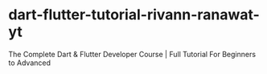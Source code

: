 # dart-flutter-tutorial-rivann-ranawat-yt
The Complete Dart &amp; Flutter Developer Course | Full Tutorial For Beginners to Advanced
